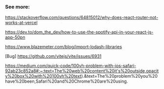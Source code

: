 ### See more:

https://stackoverflow.com/questions/64815012/why-does-react-router-not-works-at-vercel

https://dev.to/dom_the_dev/how-to-use-the-spotify-api-in-your-react-js-app-50pn

https://www.blazemeter.com/blog/import-lodash-libraries

[Bug] https://github.com/vitejs/vite/issues/6931

https://medium.com/quick-code/100vh-problem-with-ios-safari-92ab23c852a8#:~:text=The%20web%20content%20it's%20outside,opacity%20box%20with%20100vh%20text).&text=The%20problem%20you%20have%20been,Safari%20and%20Chrome%20are%20using.
